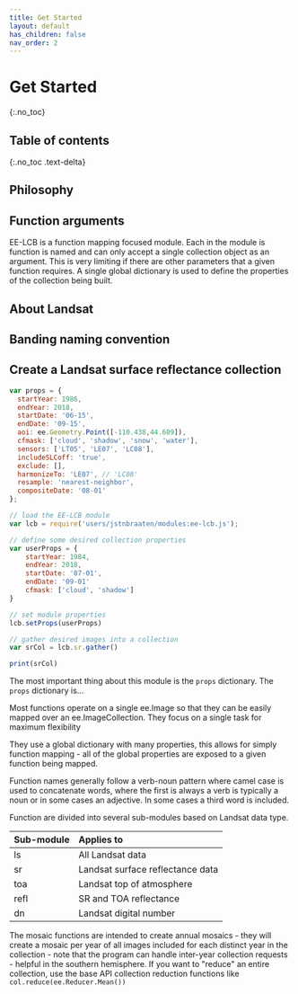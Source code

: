 ```yaml
---
title: Get Started
layout: default
has_children: false
nav_order: 2
---
```


# Get Started
{:.no_toc}

## Table of contents
{:.no_toc .text-delta}


## Philosophy


## Function arguments 

EE-LCB is a function mapping focused module. Each in the module is function is named and can only accept
a single collection object as an argument. This is very limiting if there are other parameters that a
given function requires. A single global dictionary is used to define the properties of the collection 
being built. 


## About Landsat


## Banding naming convention


## Create a Landsat surface reflectance collection

```js
var props = {
  startYear: 1986,
  endYear: 2018,
  startDate: '06-15',
  endDate: '09-15',
  aoi: ee.Geometry.Point([-110.438,44.609]),
  cfmask: ['cloud', 'shadow', 'snow', 'water'],
  sensors: ['LT05', 'LE07', 'LC08'],
  includeSLCoff: 'true',
  exclude: [],
  harmonizeTo: 'LE07', // 'LC08' 
  resample: 'nearest-neighbor',
  compositeDate: '08-01'
};
```

```js
// load the EE-LCB module
var lcb = require('users/jstnbraaten/modules:ee-lcb.js'); 

// define some desired collection properties
var userProps = {
	startYear: 1984,
	endYear: 2018,
	startDate: '07-01',
	endDate: '09-01'
	cfmask: ['cloud', 'shadow']
}

// set module properties
lcb.setProps(userProps)

// gather desired images into a collection
var srCol = lcb.sr.gather()

print(srCol)
```



The most important thing about this module is the `props` dictionary.
The `props` dictionary is...



Most functions operate on a single ee.Image so that they can be easily mapped over an ee.ImageCollection.
They focus on a single task for maximum flexibility

They use a global dictionary with many properties, this allows for simply function mapping - all of the global properties
are exposed to a given function being mapped.

Function names generally follow a verb-noun pattern where camel case is used to concatenate words, 
where the first is always a verb is typically a noun or in some cases an adjective.
In some cases a third word is included.

Function are divided into several sub-modules based on Landsat data type. 

| Sub-module  | Applies to |
| :- | :- |
| ls   | All Landsat data |
| sr   | Landsat surface reflectance data |
| toa  | Landsat top of atmosphere |
| refl | SR and TOA reflectance |
| dn   | Landsat digital number |




The mosaic functions are intended to create annual mosaics - they will create a mosaic per year of all images included for each distinct year
in the collection - note that the program can handle inter-year collection requests - helpful in the southern hemisphere. 
If you want to "reduce" an entire collection, use the base
API collection reduction functions like `col.reduce(ee.Reducer.Mean())`







